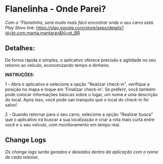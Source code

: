 Flanelinha - Onde Parei?
==========

<i>Com o “Flanelinha, será muito mais fácil encontrar onde o seu carro está.</i><br>
<i>Play Store link: </i> https://play.google.com/store/apps/details?id=br.com.manta.mantaray&hl=pt_BR

Detalhes: 
-

De forma rápida e simples, o aplicativo oferece precisão e agilidade no seu retorno ao veículo, economizando tempo e dinheiro.

<b>INSTRUÇÕES:</b> 

1 - Abra o aplicativo e selecione a opção "Realizar check-in", verifique a posição no mapa e toque em 'Finalizar check-in'. Se preferir, você também pode colocar informações básicas sobre o lugar, um nome e uma descrição do local.
Após isso, você pode sair tranquilo que o local do check-in foi salvo!

2 - Quando retornar para o seu carro, selecione a opção "Realizar busca" que o aplicativo irá buscar a sua localização e criar a rota mais curta entre você e o seu veículo, com monitoramento em tempo real.

Change Logs 
-

<i>Os change logs serão gerados e deixados dentro da aplicação com o nome de cada release.</i> 

 
